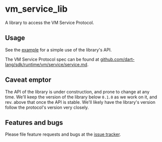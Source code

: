 # vm_service_lib

A library to access the VM Service Protocol.

## Usage

See the
[example](https://github.com/dart-lang/vm_service_drivers/blob/master/dart/example/vm_service_lib_tester.dart)
for a simple use of the library's API.

The VM Service Protocol spec can be found at
[github.com/dart-lang/sdk/runtime/vm/service/service.md](https://github.com/dart-lang/sdk/blob/master/runtime/vm/service/service.md).

## Caveat emptor

The API of the library is under construction, and prone to change at any time.
We'll keep the version of the library below `0.1.0` as we work on it, and rev.
above that once the API is stable. We'll likely have the library's version
follow the protocol's version very closely.

## Features and bugs

Please file feature requests and bugs at the [issue tracker][tracker].

[tracker]: https://github.com/dart-lang/vm_service_drivers/issues
